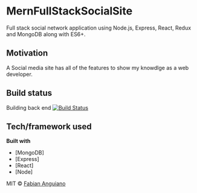 # MernFullStackSocialSite
Full stack social network application using Node.js, Express, React, Redux and MongoDB along with ES6+. 

## Motivation
A Social media site has all of the features to show my knowdlge as a web developer. 

## Build status
Building back end 
[![Build Status](https://travis-ci.org/akashnimare/foco.svg?branch=master)](https://travis-ci.org/akashnimare/foco)

## Tech/framework used

<b>Built with</b>
- [MongoDB]
- [Express]
- [React]
- [Node]



MIT © [Fabian Anguiano]()

